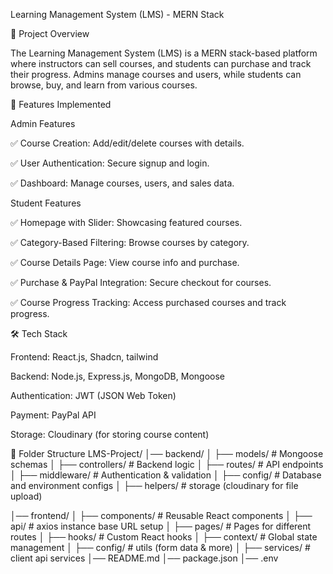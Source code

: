 Learning Management System (LMS) - MERN Stack

📌 Project Overview

The Learning Management System (LMS) is a MERN stack-based platform where instructors can sell courses, and students can purchase and track their progress. Admins manage courses and users, while students can browse, buy, and learn from various courses.

🚀 Features Implemented

Admin Features

✅ Course Creation: Add/edit/delete courses with details.

✅ User Authentication: Secure signup and login.

✅ Dashboard: Manage courses, users, and sales data.

Student Features

✅ Homepage with Slider: Showcasing featured courses.

✅ Category-Based Filtering: Browse courses by category.

✅ Course Details Page: View course info and purchase.

✅ Purchase & PayPal Integration: Secure checkout for courses.

✅ Course Progress Tracking: Access purchased courses and track progress.

🛠️ Tech Stack

Frontend: React.js, Shadcn, tailwind

Backend: Node.js, Express.js, MongoDB, Mongoose

Authentication: JWT (JSON Web Token)

Payment: PayPal API

Storage: Cloudinary (for storing course content)

📂 Folder Structure
LMS-Project/
│── backend/
│ ├── models/ # Mongoose schemas
│ ├── controllers/ # Backend logic
│ ├── routes/ # API endpoints
│ ├── middleware/ # Authentication & validation
│ ├── config/ # Database and environment configs
│ ├── helpers/ # storage (cloudinary for file upload)

│── frontend/
│ ├── components/ # Reusable React components
│ ├── api/ # axios instance base URL setup
│ ├── pages/ # Pages for different routes
│ ├── hooks/ # Custom React hooks
│ ├── context/ # Global state management
│ ├── config/ # utils (form data & more)
│ ├── services/ # client api services
│── README.md
│── package.json
│── .env
